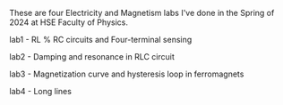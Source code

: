 These are four Electricity and Magnetism labs I've done in the Spring of 2024 at HSE Faculty of Physics.

lab1 - RL % RC circuits and Four-terminal sensing

lab2 - Damping and resonance in RLC circuit

lab3 - Magnetization curve and hysteresis loop in ferromagnets

lab4 - Long lines
